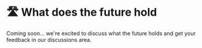 # 🛣️ What does the future hold

Coming soon... we're excited to discuss what the future holds and get your feedback in our
discussions area.